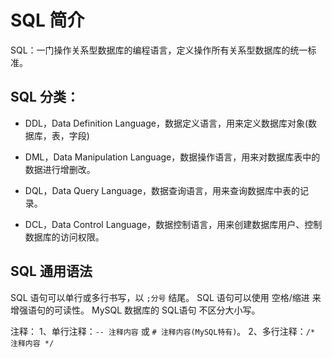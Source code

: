 # SQL 简介

SQL：一门操作关系型数据库的编程语言，定义操作所有关系型数据库的统一标准。

## SQL 分类：

* DDL，Data Definition Language，数据定义语言，用来定义数据库对象(数据库，表，字段)

* DML，Data Manipulation Language，数据操作语言，用来对数据库表中的数据进行增删改。

* DQL，Data Query Language，数据查询语言，用来查询数据库中表的记录。

* DCL，Data Control Language，数据控制语言，用来创建数据库用户、控制数据库的访问权限。

## SQL 通用语法
SQL 语句可以单行或多行书写，以 `;分号` 结尾。
SQL 语句可以使用 空格/缩进 来增强语句的可读性。
MySQL 数据库的 SQL语句 不区分大小写。

注释：
1、单行注释：`-- 注释内容` 或 `# 注释内容(MySQL特有)`。
2、多行注释：`/* 注释内容 */`